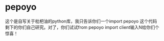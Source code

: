 # pepoyo
这个是自写关于枇杷油的python库，我只告诉你们一个import pepoyo 这个代码剩下的你们自己研究。对了，你们试试from pepoyo import client输入N给你们个惊喜！
